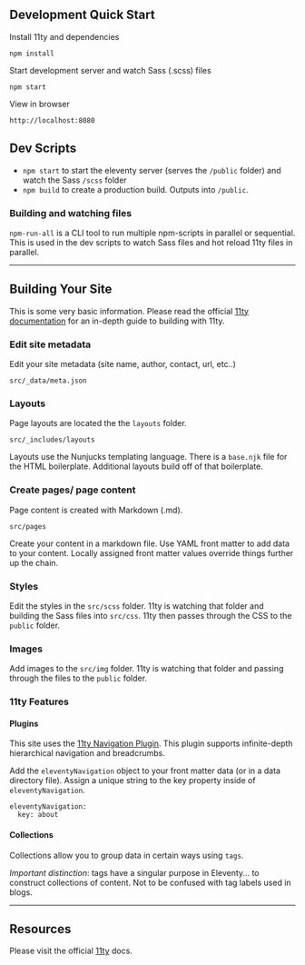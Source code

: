 ## Development Quick Start

Install 11ty and dependencies

```
npm install
```

Start development server and watch Sass (.scss) files

```
npm start
```

View in browser

```
http://localhost:8080
```

## Dev Scripts

- `npm start` to start the eleventy server (serves the `/public` folder) and watch the Sass `/scss` folder
- `npm build` to create a production build. Outputs into `/public`.

### Building and watching files

`npm-run-all` is a CLI tool to run multiple npm-scripts in parallel or sequential. This is used in the dev scripts to watch Sass files and hot reload 11ty files in parallel.

---

## Building Your Site

This is some very basic information. Please read the official [11ty documentation](https://www.11ty.dev/docs/) for an in-depth guide to building with 11ty.

### Edit site metadata

Edit your site metadata (site name, author, contact, url, etc..)

```
src/_data/meta.json
```

### Layouts

Page layouts are located the the `layouts` folder.

```
src/_includes/layouts
```

Layouts use the Nunjucks templating language.
There is a `base.njk` file for the HTML boilerplate.
Additional layouts build off of that boilerplate.

### Create pages/ page content

Page content is created with Markdown (.md).

```
src/pages
```

Create your content in a markdown file. Use YAML front matter to add data to your content. Locally assigned front matter values override things further up the chain.

### Styles

Edit the styles in the `src/scss` folder. 11ty is watching that folder and building the Sass files into `src/css`. 11ty then passes through the CSS to the `public` folder.

### Images

Add images to the `src/img` folder. 11ty is watching that folder and passing through the files to the `public` folder.

### 11ty Features

#### **Plugins**

This site uses the [11ty Navigation Plugin](https://www.11ty.dev/docs/plugins/navigation/).
This plugin supports infinite-depth hierarchical navigation and breadcrumbs.

Add the `eleventyNavigation` object to your front matter data (or in a data directory file). Assign a unique string to the key property inside of `eleventyNavigation`.

```
eleventyNavigation:
  key: about
```

#### **Collections**

Collections allow you to group data in certain ways using `tags`.

_Important distinction_: tags have a singular purpose in Eleventy... to construct collections of content. Not to be confused with tag labels used in blogs.

---

## Resources

Please visit the official [11ty](https://www.11ty.dev/docs/) docs.
